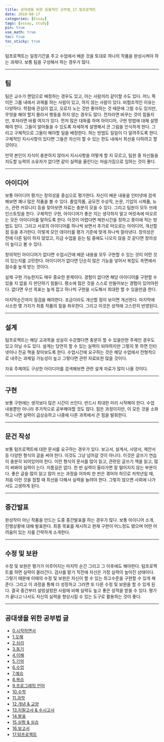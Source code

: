 ```yaml
---
title: 공대생을 위한 효율적인 공부법_17.텀프로젝트
date: 2019-08-17
categories: [Essay]
tags: [essay, study]
pin: true
use_math: true
toc: true
toc_sticky: true
---
```


텀프로젝트는 일정기간을 주고 수업에서 배운 것을 토대로 하나의 작품을 완성시켜야 하는 과제다. 보통 팀을 구성해서 하는 경우가 많다.

***

## __팀__

팀은 교수가 랜덤으로 배정하는 경우도 있고, 아는 사람끼리 같이할 수도 있다. 어느 쪽이든 그룹 내에서 과제를 하는 사람이 있고, 하지 않는 사람이 있다. 비협조적인 이유는 다양하다. 학점에 관심이 없고, 오로지 노는 것만 좋아하는 것 때문에 그럴 수도 있지만, 무엇을 해야 할지 몰라서 행동을 하지 않는 경우도 많다. 전자라면 바꾸는 것이 힘들지만, 후자라면 바뀔 여지가 있다. 먼저 많은 대화를 하며 아이디어, 구현 방법에 대해 설명해야 한다. 그들이 알아들을 수 있도록 자세하게 설명해서 큰 그림을 인식하게 한다. 그리고 구체적으로 그들이 해야할 일을 배정한다. 하는 방법도 일일이 다 알려주도록 한다. 구체적인 지시사항이 있다면 그들은 자신이 할 수 있는 한도 내에서 최선을 다하려고 할 것이다.

만약 본인이 지식이 충분하지 않아서 지시사항을 어떻게 할 지 모르고, 팀원 중 자신들을 지도할 능력의 소유자가 없다면 같이 실력을 올린다는 마음가짐으로 임하는 것이 좋다.

***

## __아이디어__

보통 아이디어 평가는 창의성을 중심으로 평가한다. 자신이 배운 내용을 인터넷에 검색해보면 꽤나 많은 작품을 볼 수 있다. 졸업작품, 공모전 수상작, 논문, 기업의 시제품, 뉴스, 관련 커뮤니티 등을 찾아보면 자료는 충분히 모을 수 있다. 그리고 팀원이 모두 브레인스토밍을 한다. 구체적인 구현, 아이디어가 좋은 지는 생각하지 말고 머릿속에 떠오르는 모든 아이디어를 말하도록 한다. 이것이 어렵다면 제한시간을 정하고 종이에 적는 방법도 있다. 그리고 서로의 아이디어를 하나씩 보면서 추가로 떠오로는 아이디어, 개선할 점 등을 추가한다. 이렇게 모인 데이터를 평가 기준에 맞게 하나씩 잘라낸다. 창의성은 전에 다른 팀이 하지 않았고, 지금 수업을 듣는 팀 중에도 나오지 않을 것 같다면 창의성이 높다고 볼 수 있다.

창의적인 아이디어가 없다면 수업시간에 배운 내용을 모두 구현할 수 있는 것이 어떤 것이 있는지를 고민한다. 아이디어가 없다면 단순히 많은 기능을 넣어서 복잡도 측면에서 점수를 높게 받는 것이다.

실제 구현 가능한지도 매우 중요한 문제이다. 경험이 없다면 해당 아이디어를 구현할 수 있을 지 없을 지 판단하기 힘들다. 평소에 많은 것을 스스로 만들어보는 경험이 있어야한다. 없다면 우선 목표는 높게 잡고 하나씩 구현을 시도해서 최대한 할 수 있을만큼 한다.

마지막순간까지 점검을 해야한다. 조금이라도 개선할 점이 보이면 개선한다. 마지막에 사소한 몇 가지가 최종 작품의 질을 좌우한다. 그리고 이것은 성적에 고스란히 반영된다.

***

## __설계__

텀프로젝트는 해당 교과목을 성실히 수강했다면 충분히 할 수 있을만한 주제인 경우도 있고 아닐 수도 있다. 설계는 당연히 할 수 있는 실력이 되야하지만 그렇지 못 하면 인터넷이나 전공 책을 찾아보도록 한다. 수업시간에 요구하는 것은 해당 수업에서 전형적으로 내주는 과제일 가능성이 높고 그렇다면 관련 자료또한 많을 것이다.

자유 주제여도 구상한 아이디어를 검색해보면 관련 설계 자료가 많이 나올 것이다.

***

## __구현__

보통 구현에는 생각보다 많은 시간이 쓰인다. 반드시 최대한 미리 시작해야 한다. 수업 내용뿐만 아니라 추가적으로 공부해야할 것도 많다. 힘든 과정이지만, 이 모든 것을 소화하고 나면 실력이 급상승하고 나중에 다른 과목에서 큰 힘을 발휘한다.

***

## __문건 작성__

보통 텀프로젝트에 대한 문서를 요구하는 경우가 있다. 보고서, 설계서, 사양서, 제안서 등 다양한 형식의 글을 써야 한다. 이것도 그냥 넘어갈 것이 아니다. 이것은 글쓰기 연습이 충분히 되어있어야 한다. 이런 형식의 문서를 많이 읽고, 관련된 글쓰기 책을 읽고, 많이 써봐야 실력이 는다. 지름길은 없다. 한 번 실력이 올라가면 잘 떨어지지 않는 부분이다. 좋은 글을 많이 읽고 많이 쓰는 과정을 어차피 한 번은 겪어야 하므로 저학년일 때, 처음 이런 것을 접할 때 최선을 다해서 실력을 늘려야 한다. 그렇지 않으면 사회에 나가서도 고생하게 된다.

***

## __중간발표__

완성작이 아닌 작품을 만드는 도중 중간발표를 하는 경우가 많다. 보통 아이디어 소개, 진행상황에 대해 발표한다. 최종 목표를 제시하고 현재 구현이 어느정도 됐으며 어떤 어려움이 있는 지를 간략하게 소개한다.

***

## __수정 및 보완__

수정 및 보완은 평가가 이루어지는 마지막 순간 그리고 그 이후에도 해야한다. 텀프로젝트를 하면 실력이 올라간다. 검사를 맡기 직전에 자신은 가장 실력이 높아진 상태이다. 그렇기 때문에 이때의 수정 및 보완은 자신이 할 수 있는 최고수준을 구현할 수 있게 해준다. 그리고 이 과정을 통해 더 성장하고 그러면 또 다른 수정 및 보완을 할 수 있게 된다. 결국 중간부터 설렁설렁한 사람에 비해 실력도 높고 좋은 성적을 받을 수 있다. 평가가 끝나고 나서도 자신의 실력을 향상시킬 수 있는 도구로 활용하는 것이 좋다.

***

## __공대생을 위한 공부법 글__

- [0.시작하면서](https://chalgx.github.io/essay/AdviceforUniversity0)
- [1.오해](https://chalgx.github.io/essay/AdviceforUniversity1)
- [2.심리](https://chalgx.github.io/essay/AdviceforUniversity2)
- [3.동기](https://chalgx.github.io/essay/AdviceforUniversity3)
- [4.이해](https://chalgx.github.io/essay/AdviceforUniversity4)
- [5.기억](https://chalgx.github.io/essay/AdviceforUniversity5)
- [6.수업](https://chalgx.github.io/essay/AdviceforUniversity6)
- [7.예습](https://chalgx.github.io/essay/AdviceforUniversity7)
- [8.복습](https://chalgx.github.io/essay/AdviceforUniversity8)
- [9.프로그래밍 언어](https://chalgx.github.io/essay/AdviceforUniversity9)
- [10.수학](https://chalgx.github.io/essay/AdviceforUniversity10)
- [11.과학](https://chalgx.github.io/essay/AdviceforUniversity11)
- [12.개념 & 교양](https://chalgx.github.io/essay/AdviceforUniversity12)
- [13.지필고사 & 수시고사](https://chalgx.github.io/essay/AdviceforUniversity13)
- [14.발표](https://chalgx.github.io/essay/AdviceforUniversity14)
- [15.실험 & 실습](https://chalgx.github.io/essay/AdviceforUniversity15)
- [16.보고서](https://chalgx.github.io/essay/AdviceforUniversity16)
- [17.텀프로젝트](https://chalgx.github.io/essay/AdviceforUniversity17)
